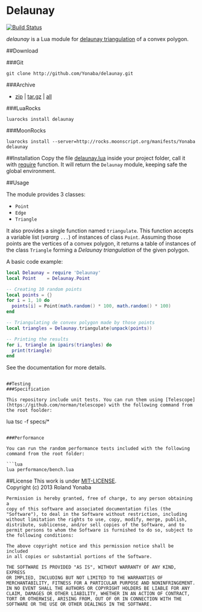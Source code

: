 Delaunay
=====

[![Build Status](https://travis-ci.org/Yonaba/delaunay.png)](https://travis-ci.org/Yonaba/delaunay)

*delaunay* is a Lua module for [delaunay triangulation](http://en.wikipedia.org/wiki/Delaunay_triangulation) of a convex polygon.

##Download

###Git

````
git clone http://github.com/Yonaba/delaunay.git
````

###Archive

* [zip](https://github.com/Yonaba/delaunay/archive/delaunay-0.1.zip) | [tar.gz](https://github.com/Yonaba/delaunay/archive/delaunay-0.1.tar.gz) | [all](http://github.com/Yonaba/delaunay/tags)

###LuaRocks

````
luarocks install delaunay
````

###MoonRocks

````
luarocks install --server=http://rocks.moonscript.org/manifests/Yonaba delaunay
````

##Installation
Copy the file [delaunay.lua](delaunay.lua) inside your project folder,
call it with [require](http://pgl.yoyo.org/luai/i/require) function. It will return the `Delaunay` module, keeping safe the global environment.<br/>

##Usage

The module provides 3 classes: <br/> 
* `Point`
* `Edge`
* `Triangle`

It also provides a single function named `triangulate`. This function accepts
a variable list (*vararg* `...`) of instances of class `Point`. Assuming those 
points are the vertices of a convex polygon, it returns a table of instances of the class `Triangle` forming a *Delaunay triangulation* of the given polygon.

A basic code example:
```lua
local Delaunay = require 'Delaunay'
local Point    = Delaunay.Point

-- Creating 10 random points
local points = {}
for i = 1, 10 do
  points[i] = Point(math.random() * 100, math.random() * 100)
end

-- Triangulating de convex polygon made by those points
local triangles = Delaunay.triangulate(unpack(points))

-- Printing the results
for i, triangle in ipairs(triangles) do
  print(triangle)
end
````

See the documentation for more details.
```

##Testing
###Specification

This repository include unit tests. You can run them using [Telescope](https://github.com/norman/telescope) with the following command from the root foolder:

```
lua tsc -f specs/*
```

###Performance

You can run the random performance tests included with the following command from the root folder:

```lua
lua performance/bench.lua
````

##License
This work is under [MIT-LICENSE](http://www.opensource.org/licenses/mit-license.php).<br/>
Copyright (c) 2013 Roland Yonaba

    Permission is hereby granted, free of charge, to any person obtaining a
    copy of this software and associated documentation files (the
    "Software"), to deal in the Software without restriction, including
    without limitation the rights to use, copy, modify, merge, publish,
    distribute, sublicense, and/or sell copies of the Software, and to
    permit persons to whom the Software is furnished to do so, subject to
    the following conditions:

    The above copyright notice and this permission notice shall be included
    in all copies or substantial portions of the Software.

    THE SOFTWARE IS PROVIDED "AS IS", WITHOUT WARRANTY OF ANY KIND, EXPRESS
    OR IMPLIED, INCLUDING BUT NOT LIMITED TO THE WARRANTIES OF
    MERCHANTABILITY, FITNESS FOR A PARTICULAR PURPOSE AND NONINFRINGEMENT.
    IN NO EVENT SHALL THE AUTHORS OR COPYRIGHT HOLDERS BE LIABLE FOR ANY
    CLAIM, DAMAGES OR OTHER LIABILITY, WHETHER IN AN ACTION OF CONTRACT,
    TORT OR OTHERWISE, ARISING FROM, OUT OF OR IN CONNECTION WITH THE
    SOFTWARE OR THE USE OR OTHER DEALINGS IN THE SOFTWARE.
